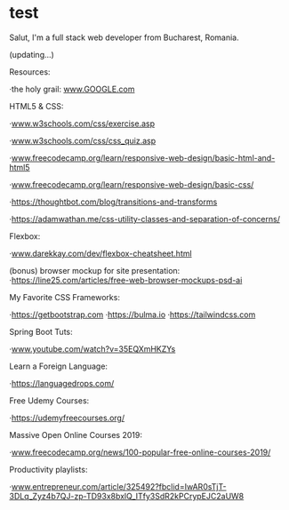# test
Salut, I'm a full stack web developer from Bucharest, Romania.

(updating...)

Resources:

 ·the holy grail: www.GOOGLE.com

 HTML5 & CSS:

 ·www.w3schools.com/css/exercise.asp
 
 ·www.w3schools.com/css/css_quiz.asp
 
 ·www.freecodecamp.org/learn/responsive-web-design/basic-html-and-html5
 
 ·www.freecodecamp.org/learn/responsive-web-design/basic-css/
 
 ·https://thoughtbot.com/blog/transitions-and-transforms
 
 ·https://adamwathan.me/css-utility-classes-and-separation-of-concerns/
 
 Flexbox:
 
 ·www.darekkay.com/dev/flexbox-cheatsheet.html
 
 (bonus) browser mockup for site presentation:
 ·https://line25.com/articles/free-web-browser-mockups-psd-ai
 
 My Favorite CSS Frameworks:
 
 ·https://getbootstrap.com
 ·https://bulma.io
 ·https://tailwindcss.com
 
 Spring Boot Tuts:
 
 ·www.youtube.com/watch?v=35EQXmHKZYs
 
 Learn a Foreign Language:
 
 ·https://languagedrops.com/
 
 Free Udemy Courses:
 
 ·https://udemyfreecourses.org/
 
 Massive Open Online Courses 2019:
  
 ·www.freecodecamp.org/news/100-popular-free-online-courses-2019/
 
 Productivity playlists:
 
 ·www.entrepreneur.com/article/325492?fbclid=IwAR0sTjT-3DLq_Zyz4b7QJ-zp-TD93x8bxlQ_ITfy3SdR2kPCrypEJC2aUW8
 
